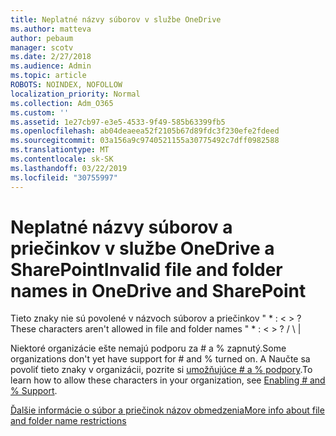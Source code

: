 ```yaml
---
title: Neplatné názvy súborov v službe OneDrive
ms.author: matteva
author: pebaum
manager: scotv
ms.date: 2/27/2018
ms.audience: Admin
ms.topic: article
ROBOTS: NOINDEX, NOFOLLOW
localization_priority: Normal
ms.collection: Adm_O365
ms.custom: ''
ms.assetid: 1e27cb97-e3e5-4533-9f49-585b63399fb5
ms.openlocfilehash: ab04deaeea52f2105b67d89fdc3f230efe2fdeed
ms.sourcegitcommit: 03a156a9c9740521155a30775492c7dff0982588
ms.translationtype: MT
ms.contentlocale: sk-SK
ms.lasthandoff: 03/22/2019
ms.locfileid: "30755997"
---
```

# <a name="invalid-file-and-folder-names-in-onedrive-and-sharepoint"></a><span data-ttu-id="c42f2-102">Neplatné názvy súborov a priečinkov v službe OneDrive a SharePoint</span><span class="sxs-lookup"><span data-stu-id="c42f2-102">Invalid file and folder names in OneDrive and SharePoint</span></span>

<span data-ttu-id="c42f2-103">Tieto znaky nie sú povolené v názvoch súborov a priečinkov " \* : \< \> ?</span><span class="sxs-lookup"><span data-stu-id="c42f2-103">These characters aren't allowed in file and folder names " \* : \< \> ?</span></span> <span data-ttu-id="c42f2-104">/ \ |</span><span class="sxs-lookup"><span data-stu-id="c42f2-104"></span></span> 
  
<span data-ttu-id="c42f2-105">Niektoré organizácie ešte nemajú podporu za # a % zapnutý.</span><span class="sxs-lookup"><span data-stu-id="c42f2-105">Some organizations don't yet have support for # and % turned on.</span></span> <span data-ttu-id="c42f2-106">A Naučte sa povoliť tieto znaky v organizácii, pozrite si [umožňujúce # a % podpory](https://go.microsoft.com/fwlink/?linkid=862611).</span><span class="sxs-lookup"><span data-stu-id="c42f2-106">To learn how to allow these characters in your organization, see [Enabling # and % Support](https://go.microsoft.com/fwlink/?linkid=862611).</span></span> 
  
[<span data-ttu-id="c42f2-107">Ďalšie informácie o súbor a priečinok názov obmedzenia</span><span class="sxs-lookup"><span data-stu-id="c42f2-107">More info about file and folder name restrictions</span></span>](https://go.microsoft.com/fwlink/?linkid=866430)
  

